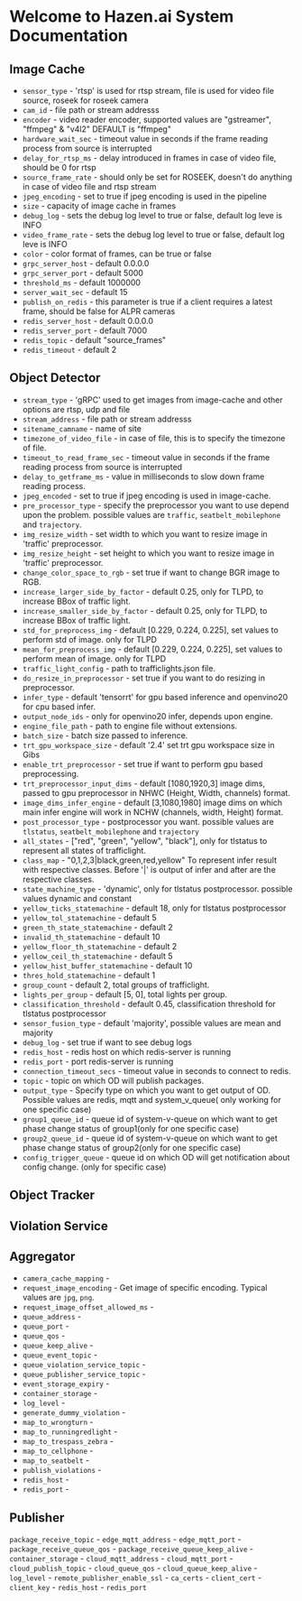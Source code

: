 # Welcome to Hazen.ai System Documentation

## Image Cache

* `sensor_type` - 'rtsp' is used for rtsp stream, file is used for video file source, roseek for roseek camera
* `cam_id` - file path or stream addresss
* `encoder` -  video reader encoder, supported values are "gstreamer", "ffmpeg" & "v4l2" DEFAULT is "ffmpeg"
* `hardware_wait_sec` - timeout value in seconds if the frame reading process from source is interrupted
* `delay_for_rtsp_ms` - delay introduced in frames in case of video file, should be 0 for rtsp
* `source_frame_rate` - should only be set for ROSEEK, doesn't do anything in case of video file and rtsp stream
* `jpeg_encoding` - set to true if jpeg encoding is used in the pipeline
* `size` - capacity of image cache in frames
* `debug_log` - sets the debug log level to true or false, default log leve is INFO
* `video_frame_rate` -  sets the debug log level to true or false, default log leve is INFO
* `color` - color format of frames, can be true or false
* `grpc_server_host` - default 0.0.0.0
* `grpc_server_port` - default 5000
* `threshold_ms` -  default 1000000
* `server_wait_sec` - default 15
* `publish_on_redis` - this parameter is true if a client requires a latest frame, should be false for ALPR cameras
* `redis_server_host` - default 0.0.0.0
* `redis_server_port` - default 7000
* `redis_topic` - default "source_frames"
* `redis_timeout` - default 2

## Object Detector

* `stream_type` - 'gRPC' used to get images from image-cache and other options are rtsp, udp and file
* `stream_address` - file path or stream addresss
* `sitename_camname` - name of site
* `timezone_of_video_file` - in case of file, this is to specify the timezone of file.
* `timeout_to_read_frame_sec` - timeout value in seconds if the frame reading process from source is interrupted
* `delay_to_getframe_ms` - value in milliseconds to slow down frame reading process.
* `jpeg_encoded` - set to true if jpeg encoding is used in image-cache.
* `pre_processor_type` - specify the preprocessor you want to use depend upon the problem. possible values are `traffic`, `seatbelt_mobilephone` and `trajectory`.
* `img_resize_width` - set width to which you want to resize image in 'traffic' preprocessor.
* `img_resize_height` - set height to which you want to resize image in 'traffic' preprocessor.
* `change_color_space_to_rgb` - set true if want to change BGR image to RGB.
* `increase_larger_side_by_factor` - default 0.25, only for TLPD, to increase BBox of traffic light.
* `increase_smaller_side_by_factor` - default 0.25, only for TLPD, to increase BBox of traffic light.
* `std_for_preprocess_img` - default [0.229, 0.224, 0.225], set values to perform std of image. only for TLPD
* `mean_for_preprocess_img` - default [0.229, 0.224, 0.225], set values to perform mean of image. only for TLPD
* `traffic_light_config` - path to trafficlights.json file.
* `do_resize_in_preprocessor` - set true if you want to do resizing in preprocessor.
* `infer_type` - default 'tensorrt' for gpu based inference and openvino20 for cpu based infer.
* `output_node_ids` - only for openvino20 infer, depends upon engine.
* `engine_file_path` - path to engine file without extensions.
* `batch_size` - batch size passed to inference.
* `trt_gpu_workspace_size` - default '2.4' set trt gpu workspace size in Gibs
* `enable_trt_preprocessor` - set true if want to perform gpu based preprocessing.
* `trt_preprocessor_input_dims` - default [1080,1920,3] image dims, passed to gpu preprocessor in NHWC (Height, Width, channels) format.
* `image_dims_infer_engine` - default [3,1080,1980] image dims on which main infer engine will work in NCHW (channels, width, Height) format.
* `post_processor_type` - postprocessor you want. possible values are `tlstatus`, `seatbelt_mobilephone` and `trajectory`
* `all_states` - ["red", "green", "yellow", "black"], only for tlstatus to represent all states of trafficlight.
* `class_map` - "0,1,2,3|black,green,red,yellow" To represent infer result with respective classes. Before '|' is output of infer and after are the respective classes.
* `state_machine_type` - 'dynamic', only for tlstatus postprocessor. possible values dynamic and constant
* `yellow_ticks_statemachine` - default 18, only for tlstatus postprocessor
* `yellow_tol_statemachine` - default 5
* `green_th_state_statemachine` - default 2
* `invalid_th_statemachine` - default 10
* `yellow_floor_th_statemachine` - default 2
* `yellow_ceil_th_statemachine` - default 5
* `yellow_hist_buffer_statemachine` - default 10
* `thres_hold_statemachine` - default 1
* `group_count` - default 2, total groups of trafficlight.
* `lights_per_group` - default [5, 0], total lights per group.
* `classification_threshold` - default 0.45, classification threshold for tlstatus postprocessor
* `sensor_fusion_type` - default 'majority', possible values are mean and majority
* `debug_log` - set true if want to see debug logs
* `redis_host` - redis host on which redis-server is running
* `redis_port` - port redis-server is running
* `connection_timeout_secs` - timeout value in seconds to connect to redis.
* `topic` - topic on which OD will publish packages.
* `output_type` - Specify type on which you want to get output of OD. Possible values are redis, mqtt and system_v_queue( only working for one specific case)
* `group1_queue_id` - queue id of system-v-queue on which want to get phase change status of group1(only for one specific case)
* `group2_queue_id` -  queue id of system-v-queue on which want to get phase change status of group2(only for one specific case)
* `config_trigger_queue` - queue id on which OD will get notification about config change. (only for specific case)

## Object Tracker

## Violation Service

## Aggregator

* `camera_cache_mapping` -
* `request_image_encoding` - Get image of specific encoding. Typical values are `jpg`, `png`. 
* `request_image_offset_allowed_ms` -
* `queue_address` -
* `queue_port` -
* `queue_qos` - 
* `queue_keep_alive` - 
* `queue_event_topic` -
* `queue_violation_service_topic` - 
* `queue_publisher_service_topic` -
* `event_storage_expiry` -
* `container_storage` -
* `log_level` -
* `generate_dummy_violation` -
* `map_to_wrongturn` -
* `map_to_runningredlight` -
* `map_to_trespass_zebra` -
* `map_to_cellphone` -
* `map_to_seatbelt` -
* `publish_violations` -
* `redis_host` -
* `redis_port` -

## Publisher

`package_receive_topic` -
`edge_mqtt_address` -
`edge_mqtt_port` -
`package_receive_queue_qos` -
`package_receive_queue_keep_alive` -
`container_storage` -
`cloud_mqtt_address` -
`cloud_mqtt_port` -
`cloud_publish_topic` -
`cloud_queue_qos` -
`cloud_queue_keep_alive` -
`log_level` -
`remote_publisher_enable_ssl` -
`ca_certs` -
`client_cert` -
`client_key` -
`redis_host` -
`redis_port`
